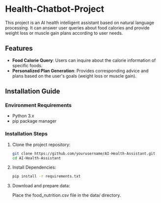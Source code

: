 # Health-Chatbot-Project

This project is an AI health intelligent assistant based on natural language processing. It can answer user queries about food calories and provide weight loss or muscle gain plans according to user needs.

## Features

- **Food Calorie Query**: Users can inquire about the calorie information of specific foods.
- **Personalized Plan Generation**: Provides corresponding advice and plans based on the user's goals (weight loss or muscle gain).

## Installation Guide

### Environment Requirements

- Python 3.x
- pip package manager

### Installation Steps

1. Clone the project repository:

   ```bash
   git clone https://github.com/yourusername/AI-Health-Assistant.git
   cd AI-Health-Assistant

2. Install Dependencies: 

    ```bash
    pip install -r requirements.txt

3. Download and prepare data: 

    Place the food_nutrition.csv file in the data/ directory.